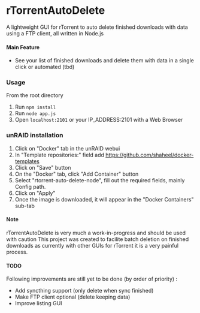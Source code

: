 # rTorrentAutoDelete
A lightweight GUI for rTorrent to auto delete finished downloads with data using a FTP client, all written in Node.js

#### Main Feature
* See your list of finished downloads and delete them with data in a single click or automated (tbd)

### Usage
From the root directory
1. Run `npm install`
2. Run `node app.js`
3. Open `localhost:2101` or your IP_ADDRESS:2101 with a Web Browser

### unRAID installation
1. Click on "Docker" tab in the unRAID webui
2. In "Template repositories:" field add https://github.com/shaheel/docker-templates
3. Click on "Save" button
4. On the "Docker" tab, click "Add Container" button
5. Select "rtorrent-auto-delete-node", fill out the required fields, mainly Config path.
6. Click on "Apply"
7. Once the image is downloaded, it will appear in the "Docker Containers" sub-tab

#### Note
rTorrentAutoDelete is very much a work-in-progress and should be used with caution
This project was created to facilite batch deletion on finished downloads as currently with other GUIs for rTorrent it is a very painful process.

#### TODO
Following improvements are still yet to be done (by order of priority) :

 * Add syncthing support (only delete when sync finished)
 * Make FTP client optional (delete keeping data)
 * Improve listing GUI
